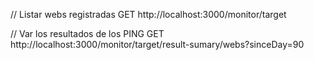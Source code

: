 // Listar webs registradas
GET http://localhost:3000/monitor/target

// Var los resultados de los PING
GET http://localhost:3000/monitor/target/result-sumary/webs?sinceDay=90